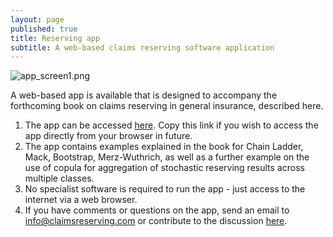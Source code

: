 ```yaml
---
layout: page
published: true
title: Reserving app
subtitle: A web-based claims reserving software application
---
```

![app_screen1.png]({{site.baseurl}}/img/app_screen1.png)

A web-based app is available that is designed to accompany the forthcoming book on claims reserving in general insurance, described here.  

1. The app can be accessed [here](https://www.davidjhindley.com/shiny/claimsreserving).  Copy this link if you wish to access the app directly from your browser in future.  
2. The app contains examples explained in the book for Chain Ladder, Mack, Bootstrap, Merz-Wuthrich, as well as a further example on the use of copula for aggregation of stochastic reserving results across multiple classes. 
3. No specialist software is required to run the app - just access to the internet via a web browser.
4. If you have comments or questions on the app, send an email to info@claimsreserving.com or contribute to the discussion [here]({{site.baseurl}}/2017-03-23-reserving-app).

